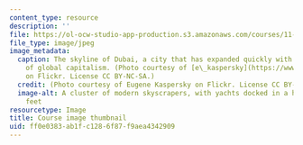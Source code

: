 ```yaml
---
content_type: resource
description: ''
file: https://ol-ocw-studio-app-production.s3.amazonaws.com/courses/11-409-institutions-of-modern-capitalism-spring-2020/ff0e0383ab1fc1286f87f9aea4342909_11-409s20-th.jpg
file_type: image/jpeg
image_metadata:
  caption: The skyline of Dubai, a city that has expanded quickly with the advent
    of global capitalism. (Photo courtesy of [e\_kaspersky](https://www.flickr.com/photos/e_kaspersky/8113482453)
    on Flickr. License CC BY-NC-SA.)
  credit: (Photo courtesy of Eugene Kaspersky on Flickr. License CC BY-NC-SA.)
  image-alt: A cluster of modern skyscrapers, with yachts docked in a harbor at their
    feet
resourcetype: Image
title: Course image thumbnail
uid: ff0e0383-ab1f-c128-6f87-f9aea4342909
---
```

